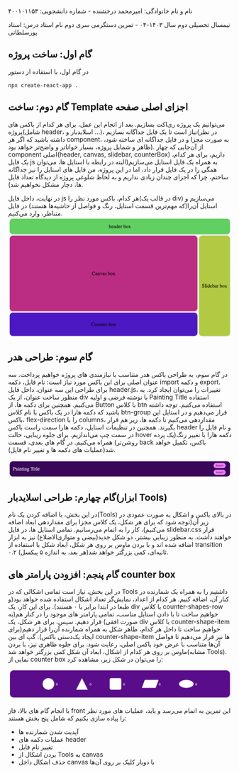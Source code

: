 نام و نام خانوادگی: امیرمحمد درخشنده - شماره دانشجویی: ۴۰۰۱۰۱۱۵۳

نیمسال تحصیلی دوم سال ۱۴۰۳-۰۴ - تمرین دستگرمی سری دوم
نام استاد درس: استاد پورسلطانی

## گام اول: ساخت پروژه

در گام اول، با استفاده از دستور

```
npx create-react-app .
```

## گام دوم: ساخت Template اجزای اصلی صفحه

می‌توانیم یک پروژه ری‌اکت بسازیم. بعد از انجام این عمل، برای هر کدام از باکس های پروژه(شامل header، اسلایدبار و ...)، نیاز است تا یک فایل جداگانه بسازیم(در نظر داشته باشید که اگر هر component، به صورت مجزا و در فایل جداگانه ای ساخته شود، ظاهر و شمایل پروژه، بسیار خواناتر و واضح‌تر خواهد بود). از آن‌جایی که چهار component اصلی(header, canvas, slidebar, counterBox) داریم، برای هر کدام، یک فایل js به همراه یک فایل استایل می‌سازیم(البته در رابطه با استایل ها، می‌توان همگی را در یک فایل قرار داد، اما در این پروژه، من فایل های استایل را نیز جداگانه ساختم، چرا که اجزای چندان زیادی نداریم و به لحاظ شلوغی پروژه از دیدگاه تعداد فایل ها، دچار مشکل نخواهیم شد).

در نهایت، داخل فایل js هر کدام، باکس مورد نظر را(در قالب یک div) می‌سازیم و استایل آن‌را(که مهم‌ترین قسمت استایل، رنگ و فواصل از حاشیه‌ها هستند) در فایل متناظر، وارد می‌کنیم.
![نمونه اولیه از اجزای صفحه](images/box%20templates.png)

## گام سوم: طراحی هدر

در گام سوم، به طراحی باکس هدر متناسب با نیازمندی های پروژه خواهیم پرداخت. سه عنوان اصلی برای این باکس مورد نیاز است: نام فایل، دکمه import و دکمه export. برای طراحی این سه عنوان، داخل فایل header.js، تغییرات را می‌توان ایجاد کرد. به منظور ساخت عنوان، از یک div با نوشته فرضی و اولیه Painting Title استفاده می‌کنیم. همچنین برای دکمه ها، از Button با کلاس btn استفاده می‌کنیم. توجه داشته باشید که دکمه هارا در یک باکس با نام کلاس btn-group قرار می‌دهیم و در استایل این باکس، flex-direction را با columns، مقداردهی می‌کنیم تا دکمه ها، زیر هم قرار بگیرند. همچنین در تنظیمات استایل، دکمه هارا سمت راست باکس header و نام فایل را در سمت چپ می‌اندازیم. برای جلوه زیبایی، حالت hover دکمه هارا با تغییر رنگ(یک پرده روشن‌تر) همراه می‌کنیم. در گام های بعدی، قسمت back باکس، تکمیل خواهد شد(عملیات های دکمه ها و تغییر نام فایل).

![طراحی باکس header](images/Header.png)

## گام چهارم: طراحی اسلایدبار(ابزار Tools)

در این بخش، با اضافه کردن یک نام(Tools) در بالای باکس و اشکال به صورت عمودی در زیر آن(توجه شود که برای هر شکل، یک کلاس مجزا برای مقداردهی ابعاد اضافه می‌کنیم)، کار را به اتمام می‌رسانیم. تمامی استایل ها، در فایل slidebar.css قرار خواهند داشت. به منظور زیبایی بیشتر، دو شکل جدید(بیضی و متوازی‌الاضلاع) نیز به ابزار اضافه شده اند و با بردن ماوس بر روی هر شکل، ابعاد شکل با استفاده از transition ۰.۲ ثانیه‌ای، کمی بزرگتر خواهد شد(هر بعد، به اندازه ۵ پیکسل).

## گام پنجم: افزودن پارامتر های counter box

در این بخش، نیاز است تمامی اشکالی که در Tools داشتیم را به همراه یک شمارنده در کنار آن، اضافه کنیم. هر کدام از اعداد، نمایش‌گر تعداد اشکال استفاده شده خواهد بود(و طبعا در ابتدا برابر با ۰ هستند). برای این کار، یک div با کلاس counter-shapes-row خواهیم ساخت تا با دادن استایل مناسب، تمامی پارامتر های موجود را در کنار هم(به صورت افقی) قرار دهیم. سپس، برای هر شکل، یک div با کلاس counter-shape-item خواهیم ساخت تا داخل هر کدام، ظاهر شکل به همراه شمارنده آن‌را قرار دهیم(برای ایجاد یک‌دستی باکس). گپ ای بین counter-shape-item ها نیز قرار می‌دهیم تا فواصل آن‌ها متناسب با عرض خود باکس اصلی، رعایت شود. برای جلوه ظاهری نیز، با بردن ماوس بر روی هر کدام از اشکال، ابعاد آن شکل کمی بزرگتر خواهد شد(مشابه Tools). نمایی از counter box را می‌توان در شکل زیر، مشاهده کرد:

![طراحی باکس counter](images/counter.png)

با انجام گام های بالا، فاز front این تمرین به اتمام می‌رسد و باید، عملیات های مورد نظر را پیاده سازی بکنیم که شامل پنج بخش هستند:

- آپدیت شدن شمارنده ها
- عملیات دکمه های header
- تغییر نام فایل
- بردن اشکال از Tools به canvas
- حذف اشکال داخل canvas با دوبار کلیک بر روی آن‌ها
